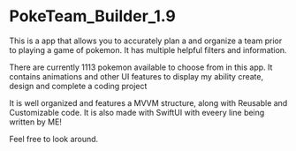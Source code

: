 # PokeTeam_Builder_1.9
This is a app that allows you to accurately plan a and organize a team prior to playing a game of pokemon.
It has multiple helpful filters and information.

There are currently 1113 pokemon available to choose from in this app.
It contains animations and other UI features to display my ability create, design and complete a coding project

It is well organized and features a MVVM structure, along with Reusable and Customizable code.
It is also made with SwiftUI with eveery line being written by ME!

Feel free to look around.
